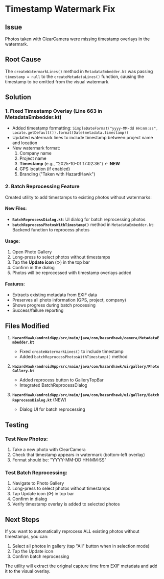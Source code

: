 # Timestamp Watermark Fix

## Issue
Photos taken with ClearCamera were missing timestamp overlays in the watermark.

## Root Cause
The `createWatermarkLines()` method in `MetadataEmbedder.kt` was passing `timestamp = null` to the `createMetadataLines()` function, causing the timestamp to be omitted from the visual watermark.

## Solution

### 1. Fixed Timestamp Overlay (Line 663 in MetadataEmbedder.kt)
- Added timestamp formatting: `SimpleDateFormat("yyyy-MM-dd HH:mm:ss", Locale.getDefault()).format(Date(metadata.timestamp))`
- Updated watermark lines to include timestamp between project name and location
- New watermark format:
  1. Company name
  2. Project name
  3. **Timestamp** (e.g., "2025-10-01 17:02:36") ← **NEW**
  4. GPS location (if enabled)
  5. Branding ("Taken with HazardHawk")

### 2. Batch Reprocessing Feature
Created utility to add timestamps to existing photos without watermarks:

#### New Files:
- **`BatchReprocessDialog.kt`**: UI dialog for batch reprocessing photos
- **`batchReprocessPhotosWithTimestamp()`** method in `MetadataEmbedder.kt`: Backend function to reprocess photos

#### Usage:
1. Open Photo Gallery
2. Long-press to select photos without timestamps
3. Tap the **Update icon** (⟳) in the top bar
4. Confirm in the dialog
5. Photos will be reprocessed with timestamp overlays added

#### Features:
- Extracts existing metadata from EXIF data
- Preserves all photo information (GPS, project, company)
- Shows progress during batch processing
- Success/failure reporting

## Files Modified

1. **`HazardHawk/androidApp/src/main/java/com/hazardhawk/camera/MetadataEmbedder.kt`**
   - Fixed `createWatermarkLines()` to include timestamp
   - Added `batchReprocessPhotosWithTimestamp()` method

2. **`HazardHawk/androidApp/src/main/java/com/hazardhawk/ui/gallery/PhotoGallery.kt`**
   - Added reprocess button to GalleryTopBar
   - Integrated BatchReprocessDialog

3. **`HazardHawk/androidApp/src/main/java/com/hazardhawk/ui/gallery/BatchReprocessDialog.kt`** (NEW)
   - Dialog UI for batch reprocessing

## Testing

### Test New Photos:
1. Take a new photo with ClearCamera
2. Check that timestamp appears in watermark (bottom-left overlay)
3. Format should be: "YYYY-MM-DD HH:MM:SS"

### Test Batch Reprocessing:
1. Navigate to Photo Gallery
2. Long-press to select photos without timestamps
3. Tap Update icon (⟳) in top bar
4. Confirm in dialog
5. Verify timestamp overlay is added to selected photos

## Next Steps

If you want to automatically reprocess ALL existing photos without timestamps, you can:

1. Select all photos in gallery (tap "All" button when in selection mode)
2. Tap the Update icon
3. Confirm batch reprocessing

The utility will extract the original capture time from EXIF metadata and add it to the visual overlay.
